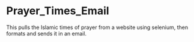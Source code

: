 # Prayer_Times_Email
This pulls the Islamic times of prayer from a website using selenium, then formats and sends it in an email.
